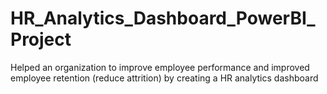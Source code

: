 # HR_Analytics_Dashboard_PowerBI_Project
Helped an organization to improve employee performance and improved employee retention (reduce attrition) by creating a HR analytics dashboard
